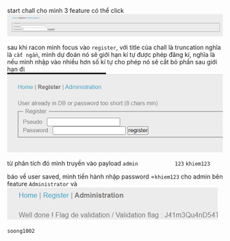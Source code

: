 start chall cho mình 3 feature có thể click
![image](../image/9.1.png)

sau khi racon mình focus vào `register`, với title của chall là truncation nghĩa là `cắt ngắn`, mình dự đoán nó sẽ giới hạn kí tự được phép đăng kí, nghĩa là nếu mình nhập vào nhiều hơn số kí tự cho phép nó sẽ cắt bỏ phần sau giới hạn đi
![image](../image/9.2.png)

từ phân tích đó mình truyền vào payload
`admin            123`
`khiem123`

báo về user saved, mình tiến hành nhập password =`khiem123` cho admin bên feature `Administrator`
và
![image](../image/9.3.png)

`soong1002`



